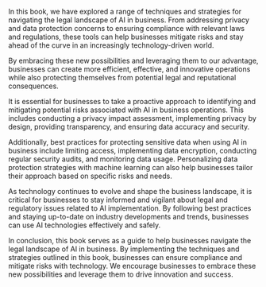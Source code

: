 
In this book, we have explored a range of techniques and strategies for navigating the legal landscape of AI in business. From addressing privacy and data protection concerns to ensuring compliance with relevant laws and regulations, these tools can help businesses mitigate risks and stay ahead of the curve in an increasingly technology-driven world.

By embracing these new possibilities and leveraging them to our advantage, businesses can create more efficient, effective, and innovative operations while also protecting themselves from potential legal and reputational consequences.

It is essential for businesses to take a proactive approach to identifying and mitigating potential risks associated with AI in business operations. This includes conducting a privacy impact assessment, implementing privacy by design, providing transparency, and ensuring data accuracy and security.

Additionally, best practices for protecting sensitive data when using AI in business include limiting access, implementing data encryption, conducting regular security audits, and monitoring data usage. Personalizing data protection strategies with machine learning can also help businesses tailor their approach based on specific risks and needs.

As technology continues to evolve and shape the business landscape, it is critical for businesses to stay informed and vigilant about legal and regulatory issues related to AI implementation. By following best practices and staying up-to-date on industry developments and trends, businesses can use AI technologies effectively and safely.

In conclusion, this book serves as a guide to help businesses navigate the legal landscape of AI in business. By implementing the techniques and strategies outlined in this book, businesses can ensure compliance and mitigate risks with technology. We encourage businesses to embrace these new possibilities and leverage them to drive innovation and success.
